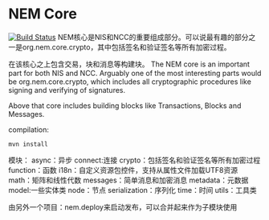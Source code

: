 NEM Core
====================
[![Build Status](https://travis-ci.org/NemProject/nem.core.svg?branch=master)](https://travis-ci.org/NemProject/nem.core)
NEM核心是NIS和NCC的重要组成部分。可以说最有趣的部分之一是org.nem.core.crypto，其中包括签名和验证签名等所有加密过程。

在该核心之上包含交易，块和消息等构建块。
The NEM core is an important part for both NIS and NCC. Arguably one of the  most interesting parts would be org.nem.core.crypto, which includes all cryptographic procedures like signing and verifying of signatures.

Above that core includes building blocks like Transactions, Blocks and Messages.

compilation:

    mvn install

模块：
    async：异步
    connect:连接
    crypto：包括签名和验证签名等所有加密过程
    function：函数
    i18n：自定义资源包控件，支持从属性文件加载UTF8资源
    math：矩阵和线性代数
    messages：简单消息和加密消息
    metadata：元数据
    model:一些实体类
    node：节点
    serialization：序列化
    time：时间
    utils：工具类
    
由另外一个项目：nem.deploy来启动发布，可以合并起来作为子模块使用